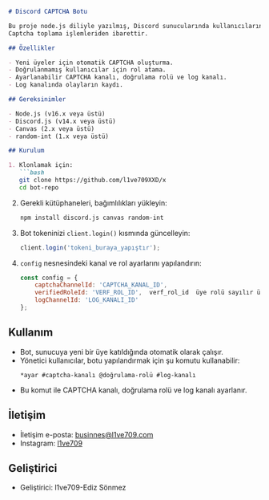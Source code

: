 
```markdown
# Discord CAPTCHA Botu

Bu proje node.js diliyle yazılmış, Discord sunucularında kullanıcıların doğrulamasını sağlamak için bir CAPTCHA botudur. Bot, yeni bir üye katıldığında bir CAPTCHA sorusu oluşturur ve bu CAPTCHA nın çözülmesi gerekmektedir.
Captcha toplama işlemleriden ibarettir.

## Özellikler

- Yeni üyeler için otomatik CAPTCHA oluşturma.
- Doğrulanmamış kullanıcılar için rol atama.
- Ayarlanabilir CAPTCHA kanalı, doğrulama rolü ve log kanalı.
- Log kanalında olayların kaydı.

## Gereksinimler

- Node.js (v16.x veya üstü)
- Discord.js (v14.x veya üstü)
- Canvas (2.x veya üstü)
- random-int (1.x veya üstü)

## Kurulum

1. Klonlamak için:
   ```bash
   git clone https://github.com/l1ve709XXD/x
   cd bot-repo
   ```

2. Gerekli kütüphaneleri, bağımlılıkları yükleyin:
   ```bash
   npm install discord.js canvas random-int
   ```


3. Bot tokeninizi `client.login()` kısmında güncelleyin:
   ```javascript
   client.login('tokeni_buraya_yapıştır');
   ```

4. `config` nesnesindeki kanal ve rol  ayarlarını yapılandırın:
   ```javascript
   const config = {
       captchaChannelId: 'CAPTCHA_KANAL_ID',
       verifiedRoleId: 'VERF_ROL_ID',  verf_rol_id  üye rolü sayılır üye rolünün id sini atayabiirsin
       logChannelId: 'LOG_KANALI_ID'
   };
   ```

## Kullanım

- Bot, sunucuya yeni bir üye katıldığında otomatik olarak çalışır.
- Yönetici kullanıcılar, botu yapılandırmak için şu komutu kullanabilir:
  ```plaintext
  *ayar #captcha-kanalı @doğrulama-rolü #log-kanalı
  ```
- Bu komut ile CAPTCHA kanalı, doğrulama rolü ve log kanalı ayarlanır.

## İletişim

- İletişim e-posta: [businnes@l1ve709.com](mailto:github@l1ve709.com)
- Instagram: [l1ve709](https://www.instagram.com/l1ve709)

## Geliştirici

- Geliştirici: l1ve709-Ediz Sönmez
```

